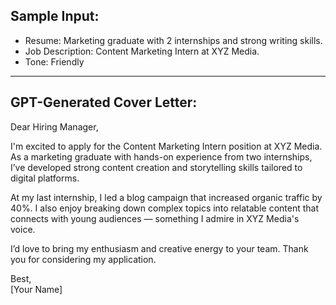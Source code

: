 ## Sample Input:
- Resume: Marketing graduate with 2 internships and strong writing skills.
- Job Description: Content Marketing Intern at XYZ Media.
- Tone: Friendly

---

## GPT-Generated Cover Letter:

Dear Hiring Manager,

I'm excited to apply for the Content Marketing Intern position at XYZ Media. As a marketing graduate with hands-on experience from two internships, I’ve developed strong content creation and storytelling skills tailored to digital platforms.

At my last internship, I led a blog campaign that increased organic traffic by 40%. I also enjoy breaking down complex topics into relatable content that connects with young audiences — something I admire in XYZ Media's voice.

I’d love to bring my enthusiasm and creative energy to your team. Thank you for considering my application.

Best,  
[Your Name]
